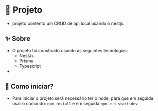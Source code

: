 # 🎉 Projeto
* projeto contento um CRUD de api local usando o nestjs.

## ✨ Sobre
* O projeto foi construido usando as seguintes tecnologias:
    * NestJs
    * Prisma
    * Typescript
*

## 🌱 Como iniciar?
* Para iniciar o projeto será necessário ter o node, para que em seguida usar o comando: ```npm install``` e em seguida ```npm run start:dev```

